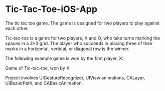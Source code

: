 # Tic-Tac-Toe-iOS-App
The tic tac toe game. The game is designed for two players to play against each other.

Tic-tac-toe is a game for two players, X and O, who take turns marking the spaces in a 3×3 grid. The player who succeeds in placing three of their marks in a horizontal, vertical, or diagonal row is the winner.

The following example game is won by the first player, X:

Game of Tic-tac-toe, won by X

Project involves UIGestureRecognizer, UIView animations, CALayer, UIBezierPath, and CABasicAnimation.
